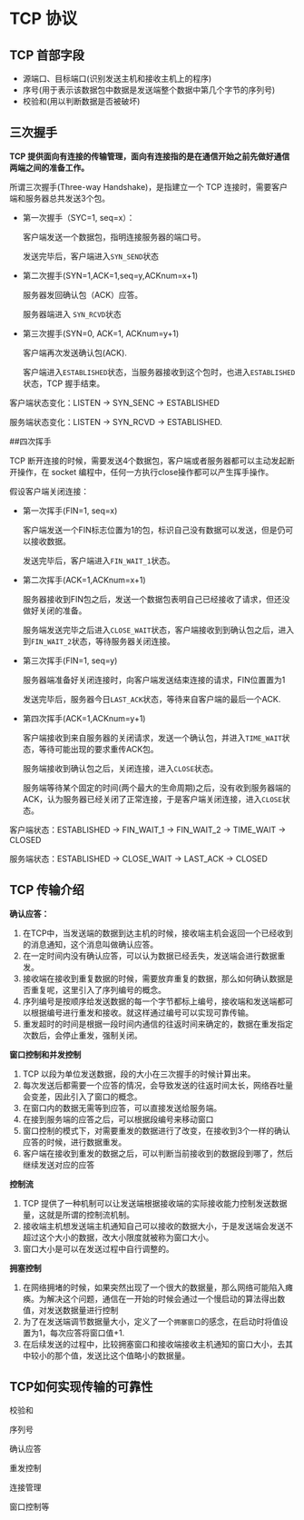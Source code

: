 # TCP 协议

## TCP 首部字段

- 源端口、目标端口(识别发送主机和接收主机上的程序)
- 序号(用于表示该数据包中数据是发送端整个数据中第几个字节的序列号)
- 校验和(用以判断数据是否被破坏)

## 三次握手

**TCP 提供面向有连接的传输管理，面向有连接指的是在通信开始之前先做好通信两端之间的准备工作。**

所谓三次握手(Three-way Handshake)，是指建立一个 TCP 连接时，需要客户端和服务器总共发送3个包。

- 第一次握手（SYC=1, seq=x）：

  客户端发送一个数据包，指明连接服务器的端口号。

  发送完毕后，客户端进入`SYN_SEND`状态

- 第二次握手(SYN=1,ACK=1,seq=y,ACKnum=x+1)

  服务器发回确认包（ACK）应答。

  服务器端进入 `SYN_RCVD`状态

- 第三次握手(SYN=0, ACK=1, ACKnum=y+1)

  客户端再次发送确认包(ACK).

  客户端进入`ESTABLISHED`状态，当服务器接收到这个包时，也进入`ESTABLISHED`状态，TCP 握手结束。



客户端状态变化：LISTEN -> SYN_SENC -> ESTABLISHED

服务端状态变化：LISTEN -> SYN_RCVD -> ESTABLISHED.



##四次挥手

TCP 断开连接的时候，需要发送4个数据包，客户端或者服务器都可以主动发起断开操作，在 socket 编程中，任何一方执行close操作都可以产生挥手操作。

假设客户端关闭连接：

- 第一次挥手(FIN=1, seq=x)

  客户端发送一个FIN标志位置为1的包，标识自己没有数据可以发送，但是仍可以接收数据。

  发送完毕后，客户端进入`FIN_WAIT_1`状态。

- 第二次挥手(ACK=1,ACKnum=x+1)

  服务器接收到FIN包之后，发送一个数据包表明自己已经接收了请求，但还没做好关闭的准备。

  服务端发送完毕之后进入`CLOSE_WAIT`状态，客户端接收到到确认包之后，进入到`FIN_WAIT_2`状态，等待服务器关闭连接。

- 第三次挥手(FIN=1, seq=y)

  服务器端准备好关闭连接时，向客户端发送结束连接的请求，FIN位置置为1

  发送完毕后，服务器今日`LAST_ACK`状态，等待来自客户端的最后一个ACK.

- 第四次挥手(ACK=1,ACKnum=y+1)

  客户端接收到来自服务器的关闭请求，发送一个确认包，并进入`TIME_WAIT`状态，等待可能出现的要求重传ACK包。

  服务端接收到确认包之后，关闭连接，进入`CLOSE`状态。

  服务端等待某个固定的时间(两个最大的生命周期)之后，没有收到服务器端的ACK，认为服务器已经关闭了正常连接，于是客户端关闭连接，进入`CLOSE`状态。

客户端状态：ESTABLISHED -> FIN_WAIT_1 -> FIN_WAIT_2 -> TIME_WAIT -> CLOSED

服务端状态：ESTABLISHED -> CLOSE_WAIT -> LAST_ACK -> CLOSED



## TCP 传输介绍

**确认应答：**

1. 在TCP中，当发送端的数据到达主机的时候，接收端主机会返回一个已经收到的消息通知，这个消息叫做确认应答。
2. 在一定时间内没有确认应答，可以认为数据已经丢失，发送端会进行数据重发。
3. 接收端在接收到重复数据的时候，需要放弃重复的数据，那么如何确认数据是否重复呢，这里引入了序列编号的概念。
4. 序列编号是按顺序给发送数据的每一个字节都标上编号，接收端和发送端都可以根据编号进行重发和接收。就这样通过编号可以实现可靠传输。
5. 重发超时的时间是根据一段时间内通信的往返时间来确定的，数据在重发指定次数后，会停止重发，强制关闭。

**窗口控制和并发控制**

1. TCP 以段为单位发送数据，段的大小在三次握手的时候计算出来。
2. 每次发送后都需要一个应答的情况，会导致发送的往返时间太长，网络吞吐量会变差，因此引入了窗口的概念。
3. 在窗口内的数据无需等到应答，可以直接发送给服务端。
4. 在接到服务端的应答之后，可以根据段编号来移动窗口
5. 窗口控制的模式下，对需要重发的数据进行了改变，在接收到3个一样的确认应答的时候，进行数据重发。
6. 客户端在接收到重发的数据之后，可以判断当前接收到的数据段到哪了，然后继续发送对应的应答



**控制流**

1. TCP 提供了一种机制可以让发送端根据接收端的实际接收能力控制发送数据量，这就是所谓的控制流机制。
2. 接收端主机想发送端主机通知自己可以接收的数据大小，于是发送端会发送不超过这个大小的数据，改大小限度就被称为窗口大小。
3. 窗口大小是可以在发送过程中自行调整的。



**拥塞控制**

1. 在网络拥堵的时候，如果突然出现了一个很大的数据量，那么网络可能陷入瘫痪。为解决这个问题，通信在一开始的时候会通过一个慢启动的算法得出数值，对发送数据量进行控制
2. 为了在发送端调节数据量大小，定义了一个`拥塞窗口`的感念，在启动时将值设置为1，每次应答将窗口值+1.
3. 在后续发送的过程中，比较拥塞窗口和接收端接收主机通知的窗口大小，去其中较小的那个值，发送比这个值略小的数据量。











## TCP如何实现传输的可靠性

校验和

序列号

确认应答

重发控制

连接管理

窗口控制等







